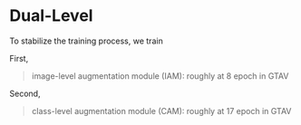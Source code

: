 # Dual-Level

To stabilize the training process, we train 

First, 
> image-level augmentation module (IAM): roughly at 8 epoch in GTAV

Second, 
> class-level augmentation module (CAM): roughly at 17 epoch in GTAV

